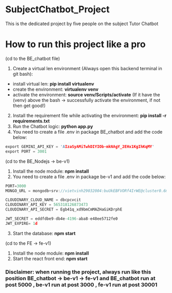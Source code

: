 # SubjectChatbot_Project
This is the dedicated project by five people on the subject Tutor Chatbot

# How to run this project like a pro
(cd to the BE_chatbot file)
1. Create a virtual len environment (Always open this backend terminal in git bash):
 + install virtual len: **pip install virtualenv**
 + create the environment: **virtualenv venv**
 + activate the environment: **source venv/Scripts/activate** (If it have the (venv) above the bash -> successfully activate the environment, if not then get good!)
2. Install the requirement file while activating the environment: **pip install -r requirements.txt**
3. Run the Chatbot logic: **python app.py**
4. You need to create a file .env in package BE_chatbot and add the code below:
```c
export GEMINI_API_KEY = 'AIzaSyAMiTwhDIYIOb-mkNAgY_2EHx1KgIhKqMY'
export PORT = 3001
```


(cd to the BE_Nodejs -> be-v1)
1. Install the node module: **npm install**
2.  You need to create a file .env in package be-v1 and add the code below:
```c
PORT=3000
MONGO_URL = mongodb+srv://vietvinh29032004:buUkEBFVORf4IrWE@cluster0.6m7i1.mongodb.net/ChatBox

CLOUDINARY_CLOUD_NAME = dbcpcvcit
CLOUDINARY_API_KEY = 565318126873473
CLOUDINARY_API_SECRET = Egb41q_xd9bmCmMAZHaGiKDrphE

JWT_SECRET = eddfdbe9-db4e-4196-aba8-e48ee5712fe0
JWT_EXPIRE= 1d
```
3. Start the database: **npm start**

(cd to the FE -> fe-v1)
1. Install the node module: **npm install**
2. Start the react front end: **npm start**

### Disclaimer: when running the project, always run like this position BE_chatbot -> be-v1 -> fe-v1 and BE_chatbot run at post 5000 , be-v1 run at post 3000 , fe-v1 run at post 30001
